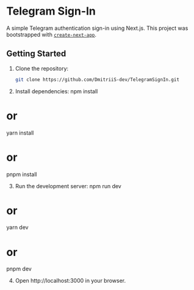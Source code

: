 # Telegram Sign-In

A simple Telegram authentication sign-in using Next.js. This project was bootstrapped with [`create-next-app`](https://nextjs.org/docs/app/api-reference/cli/create-next-app).

## Getting Started

1. Clone the repository:

   ```bash
   git clone https://github.com/DmitriiS-dev/TelegramSignIn.git

2. Install dependencies:
npm install
# or
yarn install
# or
pnpm install

3. Run the development server:
npm run dev
# or
yarn dev
# or
pnpm dev

4. Open http://localhost:3000 in your browser.
